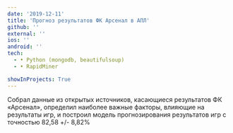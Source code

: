```yaml
---
date: '2019-12-11'
title: 'Прогноз результатов ФК Арсенал в АПЛ'
github: ''
external: ''
ios: ''
android: ''
tech:
  - • Python (mongodb, beautifulsoup)
  - • RapidMiner

showInProjects: True
---
```


Собрал данные из открытых источников, касающиеся результатов ФК «Арсенал», определил наиболее важные факторы, влияющие на результаты игр, и построил модель прогнозирования результатов игр с точностью 82,58 +/- 8,82%
